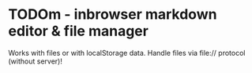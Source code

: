 # TODOm - inbrowser markdown editor & file manager

Works with files or with localStorage data.
Handle files via file:// protocol (without server)!
